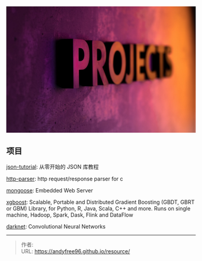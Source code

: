 # 


![](/page/octavian-dan-b21Ty33CqVs-unsplash.jpg)

## 项目

[json-tutorial](https://github.com/nodejs/http-parser): 从零开始的 JSON 库教程

[http-parser](https://github.com/nodejs/http-parser): http request/response parser for c

[mongoose](https://github.com/cesanta/mongoose): Embedded Web Server

[xgboost](https://github.com/dmlc/xgboost): Scalable, Portable and Distributed Gradient Boosting (GBDT, GBRT or GBM) Library, for Python, R, Java, Scala, C&#43;&#43; and more. Runs on single machine, Hadoop, Spark, Dask, Flink and DataFlow

[darknet](https://github.com/pjreddie/darknet): Convolutional Neural Networks


---

> 作者:   
> URL: https://andyfree96.github.io/resource/  

